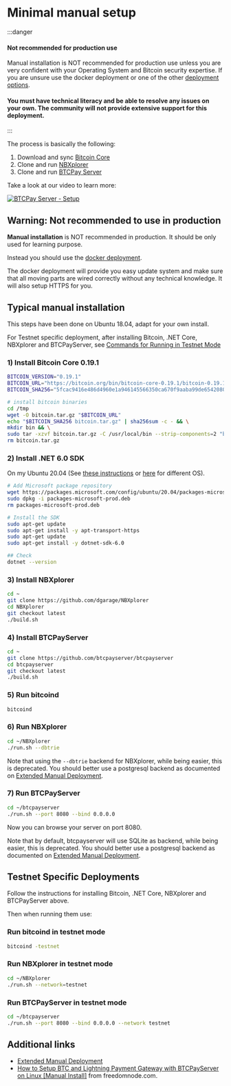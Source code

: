 # Minimal manual setup

:::danger
#### Not recommended for production use

Manual installation is NOT recommended for production use unless you are very confident with your Operating System and Bitcoin security expertise. If you are unsure use the docker deployment or one of the other [deployment options](./README.md).

#### You must have technical literacy and be able to resolve any issues on your own. The community will not provide extensive support for this deployment.
:::

The process is basically the following:

1. Download and sync [Bitcoin Core](https://bitcoincore.org)
2. Clone and run [NBXplorer](https://github.com/dgarage/NBxplorer)
3. Clone and run [BTCPay Server](https://github.com/btcpayserver/btcpayserver)

Take a look at our video to learn more:

[![BTCPay Server - Setup](https://img.youtube.com/vi/Xo_vApXTZBU/mqdefault.jpg "BTCPay Server - Setup")](https://www.youtube.com/watch?v=Xo_vApXTZBU "BTCPay - Setup")

## Warning: Not recommended to use in production

**Manual installation** is NOT recommended in production. It should be only used for learning purpose.

Instead you should use the [docker deployment](https://github.com/btcpayserver/btcpayserver-docker).

The docker deployment will provide you easy update system and make sure that all moving parts are wired correctly without any technical knowledge. It will also setup HTTPS for you.

## Typical manual installation

This steps have been done on Ubuntu 18.04, adapt for your own install.

For Testnet specific deployment, after installing Bitcoin, .NET Core, NBXplorer and BTCPayServer, see [Commands for Running in Testnet Mode](#testnet-specific-deployments)

### 1) Install Bitcoin Core 0.19.1

```bash
BITCOIN_VERSION="0.19.1"
BITCOIN_URL="https://bitcoin.org/bin/bitcoin-core-0.19.1/bitcoin-0.19.1-x86_64-linux-gnu.tar.gz"
BITCOIN_SHA256="5fcac9416e486d4960e1a946145566350ca670f9aaba99de6542080851122e4c"

# install bitcoin binaries
cd /tmp
wget -O bitcoin.tar.gz "$BITCOIN_URL"
echo "$BITCOIN_SHA256 bitcoin.tar.gz" | sha256sum -c - && \
mkdir bin && \
sudo tar -xzvf bitcoin.tar.gz -C /usr/local/bin --strip-components=2 "bitcoin-$BITCOIN_VERSION/bin/bitcoin-cli" "bitcoin-$BITCOIN_VERSION/bin/bitcoind"
rm bitcoin.tar.gz
```

### 2) Install .NET 6.0 SDK

On my Ubuntu 20.04 (See [these instructions](https://docs.microsoft.com/en-us/dotnet/core/install/linux-ubuntu#2004-) or [here](https://dotnet.microsoft.com/en-us/download/dotnet/6.0) for different OS).

```bash
# Add Microsoft package repository
wget https://packages.microsoft.com/config/ubuntu/20.04/packages-microsoft-prod.deb -O packages-microsoft-prod.deb
sudo dpkg -i packages-microsoft-prod.deb
rm packages-microsoft-prod.deb

# Install the SDK
sudo apt-get update
sudo apt-get install -y apt-transport-https
sudo apt-get update
sudo apt-get install -y dotnet-sdk-6.0

## Check
dotnet --version
```

### 3) Install NBXplorer

```bash
cd ~
git clone https://github.com/dgarage/NBXplorer
cd NBXplorer
git checkout latest
./build.sh
```

### 4) Install BTCPayServer

```bash
cd ~
git clone https://github.com/btcpayserver/btcpayserver
cd btcpayserver
git checkout latest
./build.sh
```

### 5) Run bitcoind

```bash
bitcoind
```

### 6) Run NBXplorer

```bash
cd ~/NBXplorer
./run.sh --dbtrie
```
Note that using the `--dbtrie` backend for NBXplorer, while being easier, this is deprecated.
You should better use a postgresql backend as documented on [Extended Manual Deployment](./ManualDeploymentExtended.md).

### 7) Run BTCPayServer

```bash
cd ~/btcpayserver
./run.sh --port 8080 --bind 0.0.0.0
```

Now you can browse your server on port 8080.

Note that by default, btcpayserver will use SQLite as backend, while being easier, this is deprecated.
You should better use a postgresql backend as documented on [Extended Manual Deployment](./ManualDeploymentExtended.md).

## Testnet Specific Deployments

Follow the instructions for installing Bitcoin, .NET Core, NBXplorer and BTCPayServer above.

Then when running them use:

### Run bitcoind in testnet mode

```bash
bitcoind -testnet
```

### Run NBXplorer in testnet mode

```bash
cd ~/NBXplorer
./run.sh --network=testnet
```

### Run BTCPayServer in testnet mode

```bash
cd ~/btcpayserver
./run.sh --port 8080 --bind 0.0.0.0 --network testnet
```

## Additional links

* [Extended Manual Deployment](./ManualDeploymentExtended.md)
* [How to Setup BTC and Lightning Payment Gateway with BTCPayServer on Linux [Manual Install]](https://freedomnode.com/blog/114/how-to-setup-btc-and-lightning-payment-gateway-with-btcpayserver-on-linux-manual-install) from freedomnode.com.
